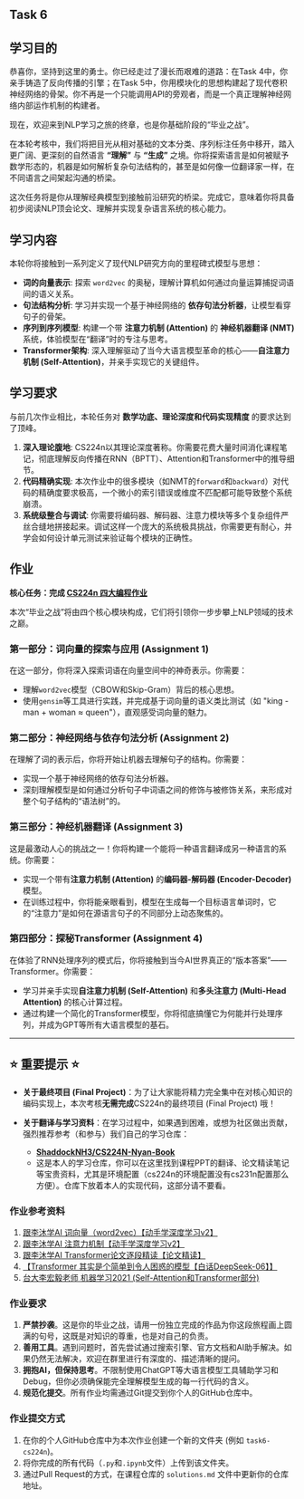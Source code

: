 ## Task 6

## **学习目的**

恭喜你，坚持到这里的勇士。你已经走过了漫长而艰难的道路：在Task 4中，你亲手铸造了反向传播的引擎；在Task 5中，你用模块化的思想构建起了现代卷积神经网络的骨架。你不再是一个只能调用API的旁观者，而是一个真正理解神经网络内部运作机制的构建者。

现在，欢迎来到NLP学习之旅的终章，也是你基础阶段的“毕业之战”。

在本轮考核中，我们将把目光从相对基础的文本分类、序列标注任务中移开，踏入更广阔、更深刻的自然语言 **“理解”** 与 **“生成”** 之境。你将探索语言是如何被赋予数学形态的，机器是如何解析复杂句法结构的，甚至是如何像一位翻译家一样，在不同语言之间架起沟通的桥梁。

这次任务将是你从理解经典模型到接触前沿研究的桥梁。完成它，意味着你将具备初步阅读NLP顶会论文、理解并实现复杂语言系统的核心能力。

## **学习内容**

本轮你将接触到一系列定义了现代NLP研究方向的里程碑式模型与思想：

* **词的向量表示**: 探索 `word2vec` 的奥秘，理解计算机如何通过向量运算捕捉词语间的语义关系。
* **句法结构分析**: 学习并实现一个基于神经网络的 **依存句法分析器**，让模型看穿句子的骨架。
* **序列到序列模型**: 构建一个带 **注意力机制 (Attention)** 的 **神经机器翻译 (NMT)** 系统，体验模型在“翻译”时的专注与思考。
* **Transformer架构**: 深入理解驱动了当今大语言模型革命的核心——**自注意力机制 (Self-Attention)**，并亲手实现它的关键组件。

## **学习要求**

与前几次作业相比，本轮任务对 **数学功底、理论深度和代码实现精度** 的要求达到了顶峰。

1. **深入理论腹地**: CS224n以其理论深度著称。你需要花费大量时间消化课程笔记，彻底理解反向传播在RNN（BPTT）、Attention和Transformer中的推导细节。
2. **代码精确实现**: 本次作业中的很多模块（如NMT的`forward`和`backward`）对代码的精确度要求极高，一个微小的索引错误或维度不匹配都可能导致整个系统崩溃。
3. **系统级整合与调试**: 你需要将编码器、解码器、注意力模块等多个复杂组件严丝合缝地拼接起来。调试这样一个庞大的系统极具挑战，你需要更有耐心，并学会如何设计单元测试来验证每个模块的正确性。

## **作业**

**核心任务：完成 [CS224n 四大编程作业](https://web.stanford.edu/class/cs224n/)**

本次“毕业之战”将由四个核心模块构成，它们将引领你一步步攀上NLP领域的技术之巅。

### **第一部分：词向量的探索与应用 (Assignment 1)**

在这一部分，你将深入探索词语在向量空间中的神奇表示。你需要：

* 理解`word2vec`模型（CBOW和Skip-Gram）背后的核心思想。
* 使用`gensim`等工具进行实践，并完成基于词向量的语义类比测试（如 "king - man + woman ≈ queen"），直观感受词向量的魅力。

### **第二部分：神经网络与依存句法分析 (Assignment 2)**

在理解了词的表示后，你将开始让机器去理解句子的结构。你需要：

* 实现一个基于神经网络的依存句法分析器。
* 深刻理解模型是如何通过分析句子中词语之间的修饰与被修饰关系，来形成对整个句子结构的“语法树”的。

### **第三部分：神经机器翻译 (Assignment 3)**

这是最激动人心的挑战之一！你将构建一个能将一种语言翻译成另一种语言的系统。你需要：

* 实现一个带有**注意力机制 (Attention)** 的**编码器-解码器 (Encoder-Decoder)** 模型。
* 在训练过程中，你将能亲眼看到，模型在生成每一个目标语言单词时，它的“注意力”是如何在源语言句子的不同部分上动态聚焦的。

### **第四部分：探秘Transformer (Assignment 4)**

在体验了RNN处理序列的模式后，你将接触到当今AI世界真正的“版本答案”——Transformer。你需要：

* 学习并亲手实现**自注意力机制 (Self-Attention)** 和**多头注意力 (Multi-Head Attention)** 的核心计算过程。
* 通过构建一个简化的Transformer模型，你将彻底搞懂它为何能并行处理序列，并成为GPT等所有大语言模型的基石。

---

## **⭐ 重要提示 ⭐**

* **关于最终项目 (Final Project)**：为了让大家能将精力完全集中在对核心知识的编码实现上，本次考核**无需完成**CS224n的最终项目 (Final Project) 哦！
* **关于翻译与学习资料**：在学习过程中，如果遇到困难，或想为社区做出贡献，强烈推荐参考（和参与）我们自己的学习仓库：

  * **[ShaddockNH3/CS224N-Nyan-Book](https://github.com/ShaddockNH3/CS224N-Nyan-Book)**
  * 这是本人的学习仓库，你可以在这里找到课程PPT的翻译、论文精读笔记等宝贵资料，尤其是环境配置（cs224n的环境配置没有cs231n配置那么方便）。仓库下放着本人的实现代码，这部分请不要看。

### **作业参考资料**

1. [跟李沐学AI 词向量（word2vec）【动手学深度学习v2】](https://www.bilibili.com/video/BV1sY4y1572C/)
2. [跟李沐学AI 注意力机制【动手学深度学习v2】](https://www.bilibili.com/video/BV1ui4y1j783/)
3. [跟李沐学AI Transformer论文逐段精读【论文精读】](https://www.bilibili.com/video/BV1pu411o7BE/)
4. [【Transformer 其实是个简单到令人困惑的模型【白话DeepSeek-06】】](https://www.bilibili.com/video/BV1C3dqYxE3q/)
5. [台大李宏毅老师 机器学习2021 (Self-Attention和Transformer部分)](https://www.bilibili.com/video/BV1JA411X76s?p=65)

### **作业要求**

1. **严禁抄袭**。这是你的毕业之战，请用一份独立完成的作品为你这段旅程画上圆满的句号，这既是对知识的尊重，也是对自己的负责。
2. **善用工具**。遇到问题时，首先尝试通过搜索引擎、官方文档和AI助手解决。如果仍然无法解决，欢迎在群里进行有深度的、描述清晰的提问。
3. **拥抱AI，但保持思考**。不限制使用ChatGPT等大语言模型工具辅助学习和Debug，但你必须确保能完全理解模型生成的每一行代码的含义。
4. **规范化提交**。所有作业均需通过Git提交到你个人的GitHub仓库中。

### **作业提交方式**

1. 在你的个人GitHub仓库中为本次作业创建一个新的文件夹 (例如 `task6-cs224n`)。
2. 将你完成的所有代码（`.py`和`.ipynb`文件）上传到该文件夹。
3. 通过Pull Request的方式，在课程仓库的 `solutions.md` 文件中更新你的仓库地址。
